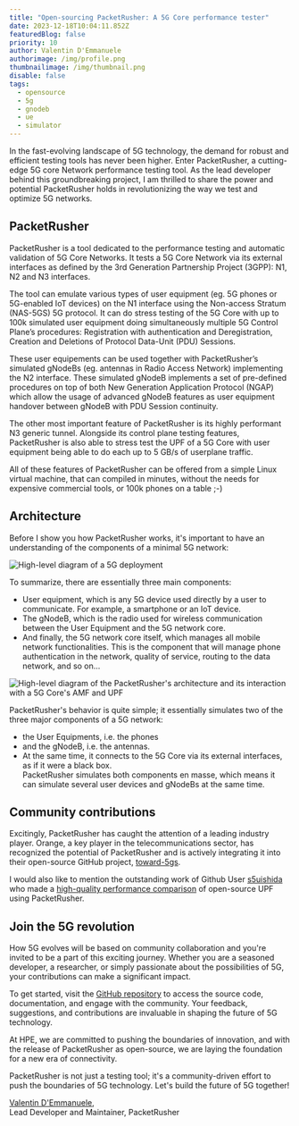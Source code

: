 ```yaml
---
title: "Open-sourcing PacketRusher: A 5G Core performance tester"
date: 2023-12-18T10:04:11.852Z
featuredBlog: false
priority: 10
author: Valentin D'Emmanuele
authorimage: /img/profile.png
thumbnailimage: /img/thumbnail.png
disable: false
tags:
  - opensource
  - 5g
  - gnodeb
  - ue
  - simulator
---
```

In the fast-evolving landscape of 5G technology, the demand for robust and efficient testing tools has never been higher. Enter PacketRusher, a cutting-edge 5G core Network performance testing tool. As the lead developer behind this groundbreaking project, I am thrilled to share the power and potential PacketRusher holds in revolutionizing the way we test and optimize 5G networks.

## PacketRusher

PacketRusher is a tool dedicated to the performance testing and automatic validation of 5G Core Networks. It tests a 5G Core Network via its external interfaces as defined by the 3rd Generation Partnership Project (3GPP): N1, N2 and N3 interfaces.


The tool can emulate various types of user equipment (eg. 5G phones or 5G-enabled IoT devices) on the N1 interface using the Non-access Stratum (NAS-5GS) 5G protocol. It can do stress testing of the 5G Core with up to 100k simulated user equipment doing simultaneously multiple 5G Control Plane’s procedures: Registration with authentication and Deregistration, Creation and Deletions of Protocol Data-Unit (PDU) Sessions.


These user equipements can be used together with PacketRusher’s simulated gNodeBs (eg. antennas in Radio Access Network) implementing the N2 interface. These simulated gNodeB implements a set of pre-defined procedures on top of both New Generation Application Protocol (NGAP) which allow the usage of advanced gNodeB features as user equipment handover between gNodeB with PDU Session continuity.

The other most important feature of PacketRusher is its highly performant N3 generic tunnel. Alongside its control plane testing features, PacketRusher is also able to stress test the UPF of a 5G Core with user equipment being able to do each up to 5 GB/s of userplane traffic.

All of these features of PacketRusher can be offered from a simple Linux virtual machine, that can compiled in minutes, without the needs for expensive commercial tools, or 100k phones on a table ;-)


## Architecture
Before I show you how PacketRusher works, it's important to have an understanding of the components of a minimal 5G network:

![High-level diagram of a 5G deployment](/img/high-level-diagram-of-a-5g-deployment.png "High-level diagram of a 5G deployment")

To summarize, there are essentially three main components:   
- User equipment, which is any 5G device used directly by a user to communicate. For example, a smartphone or an IoT device.   
- The gNodeB, which is the radio used for wireless communication between the User Equipment and the 5G network core.   
- And finally, the 5G network core itself, which manages all mobile network functionalities. This is the component that will manage phone authentication in the network, quality of service, routing to the data network, and so on...   


![﻿High-level diagram of the PacketRusher's architecture and its interaction with a 5G Core's AMF and UPF](/img/packetrusher-architecture.png "﻿High-level diagram of the PacketRusher's architecture and its interaction with a 5G Core's AMF and UPF")

PacketRusher's behavior is quite simple; it essentially simulates two of the three major components of a 5G network:   
- the User Equipments, i.e. the phones   
- and the gNodeB, i.e. the antennas.   
- At the same time, it connects to the 5G Core via its external interfaces, as if it were a black box.   
PacketRusher simulates both components en masse, which means it can simulate several user devices and gNodeBs at the same time.

## Community contributions

Excitingly, PacketRusher has caught the attention of a leading industry player. Orange, a key player in the telecommunications sector, has recognized the potential of PacketRusher and is actively integrating it into their open-source GitHub project, [toward-5gs](https://github.com/Orange-OpenSource/towards5gs-helm).


I would also like to mention the outstanding work of Github User [s5uishida](https://github.com/s5uishida) who made a [high-quality performance comparison](https://github.com/s5uishida/simple_measurement_of_upf_performance) of open-source UPF using PacketRusher. 

## Join the 5G revolution

How 5G evolves will be based on community collaboration and you're invited to be a part of this exciting journey. Whether you are a seasoned developer, a researcher, or simply passionate about the possibilities of 5G, your contributions can make a significant impact.

To get started, visit the [GitHub repository](https://github.com/HewlettPackard/PacketRusher) to access the source code, documentation, and engage with the community. Your feedback, suggestions, and contributions are invaluable in shaping the future of 5G technology.

At HPE, we are committed to pushing the boundaries of innovation, and with the release of PacketRusher as open-source, we are laying the foundation for a new era of connectivity.   

PacketRusher is not just a testing tool; it's a community-driven effort to push the boundaries of 5G technology. Let's build the future of 5G together!

[V﻿alentin D'Emmanuele](https://www.linkedin.com/in/valentin-d-emmanuele/),   
Lead Developer and Maintainer, PacketRusher